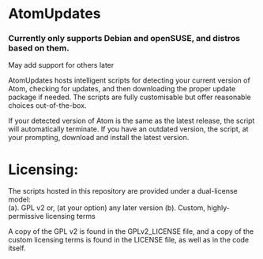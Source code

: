 # AtomUpdates

### Currently only supports Debian and openSUSE, and distros based on them.  
May add support for others later

AtomUpdates hosts intelligent scripts for detecting your current version of
Atom, checking for updates, and then downloading the proper update package if
needed. The scripts are fully customisable but offer reasonable choices
out-of-the-box.

If your detected version of Atom is the same as the latest release, the script
will automatically terminate. If you have an outdated version, the script, at
your prompting, download and install the latest version.

# Licensing:
The scripts hosted in this repository are provided under a dual-license model:    
(a). GPL v2 or, (at your option) any later version
(b). Custom, highly-permissive licensing terms

A copy of the GPL v2 is found in the GPLv2_LICENSE file, and a copy of the
custom licensing terms is found in the LICENSE file, as well as in the code
itself.
